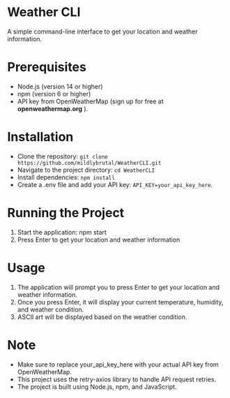 # Weather CLI

A simple command-line interface to get your location and weather information.

# Prerequisites

- Node.js (version 14 or higher)
- npm (version 6 or higher)
- API key from OpenWeatherMap (sign up for free at **openweathermap.org** ).

# Installation

- Clone the repository:
```git clone https://github.com/mildlybrutal/WeatherCLI.git```
- Navigate to the project directory:
```cd WeatherCLI```
- Install dependencies:
```npm install```
- Create a .env file and add your API key:
```API_KEY=your_api_key_here```.

# Running the Project

1. Start the application: npm start
2. Press Enter to get your location and weather information

# Usage

1. The application will prompt you to press Enter to get your location and weather information.
2. Once you press Enter, it will display your current temperature, humidity, and weather condition.
3. ASCII art will be displayed based on the weather condition.

# **Note**

- Make sure to replace your_api_key_here with your actual API key from OpenWeatherMap.
- This project uses the retry-axios library to handle API request retries.
- The project is built using Node.js, npm, and JavaScript.
